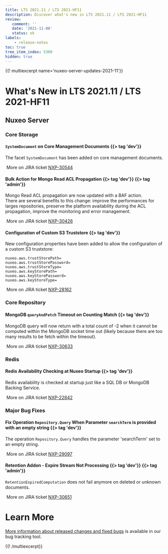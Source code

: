 ```yaml
---
title: LTS 2021.11 / LTS 2021-HF11
description: Discover what's new in LTS 2021.11 / LTS 2021-HF11
review:
   comment: ''
   date: '2021-11-08'
   status: ok
labels:
    - release-notes
toc: true
tree_item_index: 5300
hidden: true
---
```


{{! multiexcerpt name='nuxeo-server-updates-2021-11'}}
# What's New in LTS 2021.11 / LTS 2021-HF11

## Nuxeo Server

### Core Storage

#### `SystemDocument` on Core Management Documents {{> tag 'dev'}}

The facet `SystemDocument` has been added on core management documents.

<i class="fa fa-long-arrow-right" aria-hidden="true"></i>&nbsp;More on JIRA ticket [NXP-30544](https://jira.nuxeo.com/browse/NXP-30544)

#### Bulk Action for Mongo Read ACL Propagation {{> tag 'dev'}} {{> tag 'admin'}}

Mongo Read ACL propagation are now updated with a BAF action.</br>
There are several benefits to this change: improve the performances for larges repositories, preserve the platform availability during the ACL propagation, improve the monitoring and error management.

<i class="fa fa-long-arrow-right" aria-hidden="true"></i>&nbsp;More on JIRA ticket [NXP-30426](https://jira.nuxeo.com/browse/NXP-30426)

#### Configuration of Custom S3 Truststore {{> tag 'dev'}}

New configuration properties have been added to allow the configuration of a custom S3 truststore:
```
nuxeo.aws.trustStorePath=
nuxeo.aws.trustStorePassword=
nuxeo.aws.trustStoreType=
nuxeo.aws.keyStorePath=
nuxeo.aws.keyStorePassword=
nuxeo.aws.keyStoreType=
```
<i class="fa fa-long-arrow-right" aria-hidden="true"></i>&nbsp;More on JIRA ticket [NXP-28162](https://jira.nuxeo.com/browse/NXP-28162)

### Core Repository

#### MongoDB `queryAndFetch` Timeout on Counting Match {{> tag 'dev'}}

MongoDB query will now return with a total count of -2 when it cannot be computed within the MongoDB socket time out (likely because there are too many results to be fetch within the timeout).

<i class="fa fa-long-arrow-right" aria-hidden="true"></i>&nbsp;More on JIRA ticket [NXP-30633](https://jira.nuxeo.com/browse/NXP-30633)

### Redis

#### Redis Availability Checking at Nuxeo Startup {{> tag 'dev'}}

Redis availability is checked at startup just like a SQL DB or MongoDB Backing Service.

<i class="fa fa-long-arrow-right" aria-hidden="true"></i>&nbsp;More on JIRA ticket [NXP-22842](https://jira.nuxeo.com/browse/NXP-22842)

### Major Bug Fixes

#### Fix Operation `Repository.Query` When Parameter `searchTerm` is provided with an empty string {{> tag 'dev'}}

The operation `Repository.Query` handles the parameter 'searchTerm' set to an empty string.

<i class="fa fa-long-arrow-right" aria-hidden="true"></i>&nbsp;More on JIRA ticket [NXP-29097](https://jira.nuxeo.com/browse/NXP-29097)

#### Retention Addon - Expire Stream Not Processing {{> tag 'dev'}} {{> tag 'admin'}}

`RetentionExpiredComputation` does not fail anymore on deleted or unknown documents.

<i class="fa fa-long-arrow-right" aria-hidden="true"></i>&nbsp;More on JIRA ticket [NXP-30651](https://jira.nuxeo.com/browse/NXP-30651)

# Learn More

[More information about released changes and fixed bugs](https://jira.nuxeo.com/secure/ReleaseNote.jspa?projectId=10011&version=21515) is available in our bug tracking tool.

{{! /multiexcerpt}}
